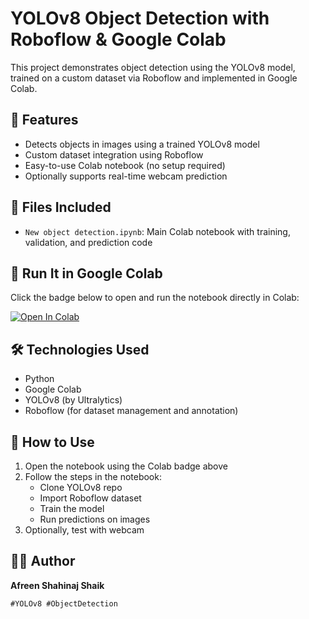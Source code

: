# YOLOv8 Object Detection with Roboflow & Google Colab

This project demonstrates object detection using the YOLOv8 model, trained on a custom dataset via Roboflow and implemented in Google Colab.

## 🚀 Features
- Detects objects in images using a trained YOLOv8 model
- Custom dataset integration using Roboflow
- Easy-to-use Colab notebook (no setup required)
- Optionally supports real-time webcam prediction

## 📁 Files Included
- `New object detection.ipynb`: Main Colab notebook with training, validation, and prediction code

## 🧪 Run It in Google Colab
Click the badge below to open and run the notebook directly in Colab:

[![Open In Colab](https://colab.research.google.com/assets/colab-badge.svg)](https://colab.research.google.com/github/afreenshahinajshaik/yolov8-object-detection/blob/main/New%20object%20detection.ipynb)

## 🛠️ Technologies Used
- Python
- Google Colab
- YOLOv8 (by Ultralytics)
- Roboflow (for dataset management and annotation)



## 📌 How to Use
1. Open the notebook using the Colab badge above
2. Follow the steps in the notebook:
   - Clone YOLOv8 repo
   - Import Roboflow dataset
   - Train the model
   - Run predictions on images
3. Optionally, test with webcam

## 🙋‍♀️ Author
**Afreen Shahinaj Shaik**

 `#YOLOv8 #ObjectDetection` 

